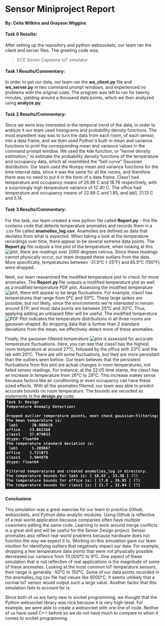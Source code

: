 # Sensor Miniproject Report
#### By: Celia Wilkins and Grayson Wiggins

#### Task 0 Results:
After setting up the repository and python websockets, our team ran the client and server files. The greeting code was:
>ECE Senior Capstone IoT simulator

#### Task 1 Results/Commentary:
In order to get our data, our team ran the __ws_client.py__ file and __ws_server.py__ in two command prompt windows, and experienced no problems with the original code. The program was left to run for twenty minutes, yielding around a thousand data points, which we then analyzed using __analyze.py__. 
#### Task 2 Results/Commentary:
Since we were less interested in the temporal trend of the data, in order to analyze it our team used histograms and probability density functions. The most expedient way was to turn the data from each room, of each sensor, into a data frame, and we then used Python's built-in mean and variance functions to print the corresponding mean and variance values in the command prompt window. We used the kde function, or "kernel density estimation," to estimate the probability density functions of the temperature and occupancy data, which all resembled the "bell curve" Gaussian distribution. Our team used the Numpy mean and variance functions for the time interval data, since it was the same for all the rooms, and therefore there was no need to put it in the form of a data frame. Class1 had temperature and occupancy means of 26.96 C and 18.76 respectively, with a surprisingly high temperature variance of 12.40 C. The office had temperature and occupancy means of 22.89 C and 1.85, and lab1, 21.13 C and 5.14. 
#### Task 3 Results/Commentary:
For this task, our team created a new python file called __Report.py__ - this file contains code that detects temperature anomalies and records them in a .csv file called __anamolies_log.csv__. Anamolies are defined as data that deviates from what is expected. When taking a look at the temperature recordings over time, there appear to be several extreme data points. The __Report.py__ file outputs a line plot of the temperature; when looking at this ![plot](https://github.com/graysonw15/2020-sensor-miniproject/tree/main/output_plots/Raw_TPlot.png), there are readings over 2000 degrees celcius. Since these readings cannot physically occur, our team dropped these outliers from the data. More specifically, temperatures between -31.5°C (-25°F) and 65.5°C (150°F) were dropped.

Next, our team reexamined the modified temperature plot to check for more anomalies. The __Report.py__ file outputs a modified temperature plot as well as a modified temperature PDF plot. Assessing the modified temperature ![plot](https://github.com/graysonw15/2020-sensor-miniproject/tree/main/output_plots/Modified_TPlot.png), there still appear to be large fluctuations. For example, class1 has temperatures that range from 0°C and 50°C. These large spikes are possible, but not likely, since the environments we're interested in remain around STP, and most data points are between 25°C and 30°C. Thus, applying adding an unbiased filter will be useful. The modified temperature ![PDF Plot](https://github.com/graysonw15/2020-sensor-miniproject/tree/main/output_plots/Modified_PDF.png) indicates the temperature distributions in all three rooms are gaussian-shaped. By dropping data that is further than 2 standard deviations from the mean, we effectively detect more of these anomalies. 

Finally, the gaussian-filtered temperature ![plot](https://github.com/graysonw15/2020-sensor-miniproject/tree/main/output_plots/Gauss_Filter_TPlot.png) is assessed for accurate temperature fluctuations. Here, you can see that class1 has the highest room temperature at around 27°C, followed by the office with 23°C and the lab with 20°C. There are still some fluctuations, but they are more persistant than the outliers seen before. Our team believes that the persistent fluctuations from this plot are actual changes in room temperatures, not failed sensor readings. For instance, at the 22:05 time stamp, the class1 has an increase in temperature from 26°C to 29°C. This increase makes sense because factors like air conditioning or even occupancy can have these sized effects. With all the anomalies filtered, our team was able to predict accurate bounds on room temperature. The bounds are recorded as statements in the __design.py__ code:
![print](https://github.com/graysonw15/2020-sensor-miniproject/blob/main/output_plots/Command_Output.png)

#### Conclusions

This simulation was a great exercise for our team to practice Github, websockets, and Python data-analytic modules. Using Github is reflective of a real-world application because companies often have multiple coworkers editing the same code. Learning to work around merge conflicts is a great skill and will be useful for the Senior Design project. Sensor anomalies also reflect real-world problems because hardware does not function the way we expect it to. Working on this simulation gave our team intuition for identifying outliers that negatively impact our data. For example, dropping a few temperature data points that were not physically possible decreased our variance from 70,000°C to 9°C. One aspect of these simulation that is not reflective of real applications is the magnitude of some of these anomalies. Looking at the most common IoT temperature sensors, their range is generally -50°C to 150°C. Some of our data points recorded in the anomalies_log.csv file had values like 6000°C. It seems unlikely that a normal IoT sensor would output such a large value. Another factor that this simulation fails to account for is:

Since both of us are fairly new to socket programming, we thought that the Python websocket library was nice because it is very high-level. For example, we were able to create a websocket with one line of code. Neither of us have used C++ before so we do not have much to compare to when it comes to socket programming.


